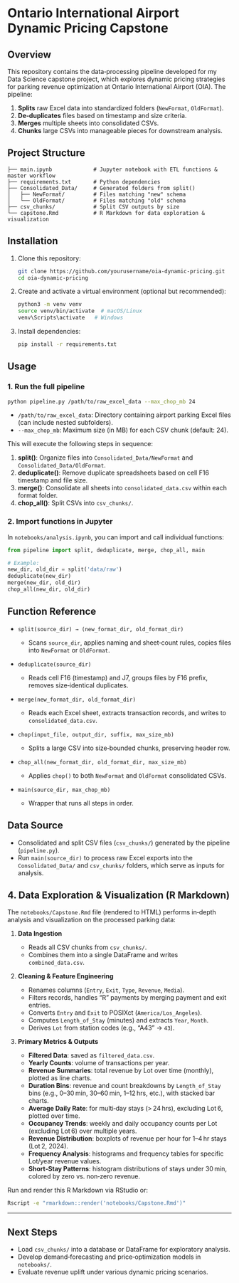 # Ontario International Airport Dynamic Pricing Capstone

## Overview

This repository contains the data‐processing pipeline developed for my Data Science capstone project, which explores dynamic pricing strategies for parking revenue optimization at Ontario International Airport (OIA). The pipeline:

1. **Splits** raw Excel data into standardized folders (`NewFormat`, `OldFormat`).
2. **De‐duplicates** files based on timestamp and size criteria.
3. **Merges** multiple sheets into consolidated CSVs.
4. **Chunks** large CSVs into manageable pieces for downstream analysis.

## Project Structure

```text
├── main.ipynb             # Jupyter notebook with ETL functions & master workflow
├── requirements.txt       # Python dependencies
├── Consolidated_Data/     # Generated folders from split()
│   ├── NewFormat/         # Files matching "new" schema
│   └── OldFormat/         # Files matching "old" schema
├── csv_chunks/            # Split CSV outputs by size
└── capstone.Rmd           # R Markdown for data exploration & visualization
```

## Installation

1. Clone this repository:

   ```bash
   git clone https://github.com/yourusername/oia-dynamic-pricing.git
   cd oia-dynamic-pricing
   ```

2. Create and activate a virtual environment (optional but recommended):

   ```bash
   python3 -m venv venv
   source venv/bin/activate  # macOS/Linux
   venv\Scripts\activate   # Windows
   ```

3. Install dependencies:

   ```bash
   pip install -r requirements.txt
   ```

## Usage

### 1. Run the full pipeline

```bash
python pipeline.py /path/to/raw_excel_data --max_chop_mb 24
```

* `/path/to/raw_excel_data`: Directory containing airport parking Excel files (can include nested subfolders).
* `--max_chop_mb`: Maximum size (in MB) for each CSV chunk (default: 24).

This will execute the following steps in sequence:

1. **split()**: Organize files into `Consolidated_Data/NewFormat` and `Consolidated_Data/OldFormat`.
2. **deduplicate()**: Remove duplicate spreadsheets based on cell F16 timestamp and file size.
3. **merge()**: Consolidate all sheets into `consolidated_data.csv` within each format folder.
4. **chop\_all()**: Split CSVs into `csv_chunks/`.

### 2. Import functions in Jupyter

In `notebooks/analysis.ipynb`, you can import and call individual functions:

```python
from pipeline import split, deduplicate, merge, chop_all, main

# Example:
new_dir, old_dir = split('data/raw')
deduplicate(new_dir)
merge(new_dir, old_dir)
chop_all(new_dir, old_dir)
```

## Function Reference

* `split(source_dir) → (new_format_dir, old_format_dir)`

  * Scans `source_dir`, applies naming and sheet‐count rules, copies files into `NewFormat` or `OldFormat`.
* `deduplicate(source_dir)`

  * Reads cell F16 (timestamp) and J7, groups files by F16 prefix, removes size‐identical duplicates.
* `merge(new_format_dir, old_format_dir)`

  * Reads each Excel sheet, extracts transaction records, and writes to `consolidated_data.csv`.
* `chop(input_file, output_dir, suffix, max_size_mb)`

  * Splits a large CSV into size‐bounded chunks, preserving header row.
* `chop_all(new_format_dir, old_format_dir, max_size_mb)`

  * Applies `chop()` to both `NewFormat` and `OldFormat` consolidated CSVs.
* `main(source_dir, max_chop_mb)`

  * Wrapper that runs all steps in order.

## Data Source

* Consolidated and split CSV files (`csv_chunks/`) generated by the pipeline (`pipeline.py`).
* Run `main(source_dir)` to process raw Excel exports into the `Consolidated_Data/` and `csv_chunks/` folders, which serve as inputs for analysis.

## 4. Data Exploration & Visualization (R Markdown)

The `notebooks/Capstone.Rmd` file (rendered to HTML) performs in‐depth analysis and visualization on the processed parking data:

1. **Data Ingestion**

   * Reads all CSV chunks from `csv_chunks/`.
   * Combines them into a single DataFrame and writes `combined_data.csv`.
2. **Cleaning & Feature Engineering**

   * Renames columns (`Entry`, `Exit`, `Type`, `Revenue`, `Media`).
   * Filters records, handles “R” payments by merging payment and exit entries.
   * Converts `Entry` and `Exit` to POSIXct (`America/Los_Angeles`).
   * Computes `Length_of_Stay` (minutes) and extracts `Year`, `Month`.
   * Derives `Lot` from station codes (e.g., “A43” → `43`).
3. **Primary Metrics & Outputs**

   * **Filtered Data**: saved as `filtered_data.csv`.
   * **Yearly Counts**: volume of transactions per year.
   * **Revenue Summaries**: total revenue by Lot over time (monthly), plotted as line charts.
   * **Duration Bins**: revenue and count breakdowns by `Length_of_Stay` bins (e.g., 0–30 min, 30–60 min, 1–12 hrs, etc.), with stacked bar charts.
   * **Average Daily Rate**: for multi‐day stays (> 24 hrs), excluding Lot 6, plotted over time.
   * **Occupancy Trends**: weekly and daily occupancy counts per Lot (excluding Lot 6) over multiple years.
   * **Revenue Distribution**: boxplots of revenue per hour for 1–4 hr stays (Lot 2, 2024).
   * **Frequency Analysis**: histograms and frequency tables for specific Lot/year revenue values.
   * **Short‐Stay Patterns**: histogram distributions of stays under 30 min, colored by zero vs. non‐zero revenue.

Run and render this R Markdown via RStudio or:

```bash
Rscript -e "rmarkdown::render('notebooks/Capstone.Rmd')"
```

---

## Next Steps

* Load `csv_chunks/` into a database or DataFrame for exploratory analysis.
* Develop demand‐forecasting and price‐optimization models in `notebooks/`.
* Evaluate revenue uplift under various dynamic pricing scenarios.
